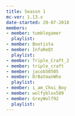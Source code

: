 ```yaml
---
title: Season 1
mc-ver: 1.13.x
date-started: 20-07-2018
members:
- member: tumblegamer
  playlist:
- member: Bootista
- member: InfaReQt
  playlist:
- member: Triple_Craft_2
- member: triple_craft
- member: jacob50505
- member: DrBatmanWho
  playlist:
- member: i_am_Choi_Boy
- member: wolfyblox589
- member: GreyWolf92
  playlist:
---
```

